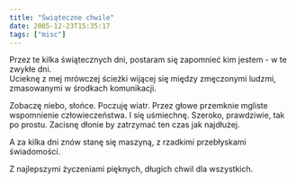 ```yaml
---
title: "Świąteczne chwile"
date: 2005-12-23T15:35:17
tags: ["misc"]
---
```

Przez te kilka świątecznych dni, postaram się zapomnieć kim jestem - w te zwykłe dni.<br>
Ucieknę z mej mrówczej ścieżki wijącej się między zmęczonymi ludzmi, zmasowanymi w środkach komunikacji.

Zobaczę niebo, słońce. Poczuję wiatr. Przez głowe przemknie mgliste wspomnienie człowieczeństwa.
I się uśmiechnę. Szeroko, prawdziwie, tak po prostu. Zacisnę dłonie by zatrzymać ten czas jak najdłużej.

A za kilka dni znów stanę się maszyną, z rzadkimi przebłyskami świadomości.

Z najlepszymi życzeniami pięknych, długich chwil dla wszystkich.

